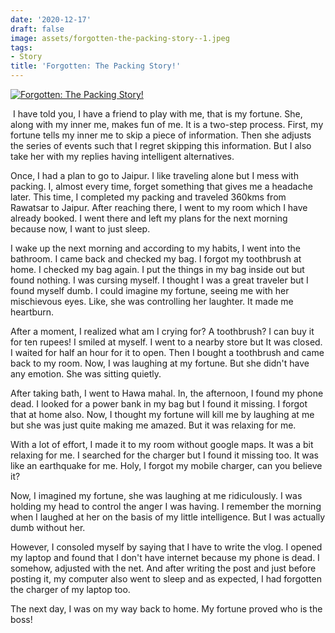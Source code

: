 ```yaml
---
date: '2020-12-17'
draft: false
image: assets/forgotten-the-packing-story--1.jpeg
tags:
- Story
title: 'Forgotten: The Packing Story!'
---
```

[![Forgotten: The Packing Story!](https://1.bp.blogspot.com/-552FueTf6qQ/X92gJnuSZmI/AAAAAAAAE_o/oCabqLqPPAwsZOeivPsTgzwQg0e42Qz2gCLcBGAsYHQ/w603-h339/WhatsApp%2BImage%2B2020-12-19%2Bat%2B12.08.53%2BPM.jpeg)](https://1.bp.blogspot.com/-552FueTf6qQ/X92gJnuSZmI/AAAAAAAAE_o/oCabqLqPPAwsZOeivPsTgzwQg0e42Qz2gCLcBGAsYHQ/s1280/WhatsApp%2BImage%2B2020-12-19%2Bat%2B12.08.53%2BPM.jpeg)

  

 I have told you, I have a friend to play with me, that is my fortune. She, along with my inner me, makes fun of me. It is a two-step process. First, my fortune tells my inner me to skip a piece of information. Then she adjusts the series of events such that I regret skipping this information. But I also take her with my replies having intelligent alternatives.

Once, I had a plan to go to Jaipur. I like traveling alone but I mess with packing. I, almost every time, forget something that gives me a headache later. This time, I completed my packing and traveled 360kms from Rawatsar to Jaipur. After reaching there, I went to my room which I have already booked. I went there and left my plans for the next morning because now, I want to just sleep.

I wake up the next morning and according to my habits, I went into the bathroom. I came back and checked my bag. I forgot my toothbrush at home. I checked my bag again. I put the things in my bag inside out but found nothing. I was cursing myself. I thought I was a great traveler but I found myself dumb. I could imagine my fortune, seeing me with her mischievous eyes. Like, she was controlling her laughter. It made me heartburn.

After a moment, I realized what am I crying for? A toothbrush? I can buy it for ten rupees! I smiled at myself. I went to a nearby store but It was closed. I waited for half an hour for it to open. Then I bought a toothbrush and came back to my room. Now, I was laughing at my fortune. But she didn't have any emotion. She was sitting quietly. 

After taking bath, I went to Hawa mahal. In, the afternoon, I found my phone dead. I looked for a power bank in my bag but I found it missing. I forgot that at home also. Now, I thought my fortune will kill me by laughing at me but she was just quite making me amazed. But it was relaxing for me. 

With a lot of effort, I made it to my room without google maps. It was a bit relaxing for me. I searched for the charger but I found it missing too. It was like an earthquake for me. Holy, I forgot my mobile charger, can you believe it?

Now, I imagined my fortune, she was laughing at me ridiculously. I was holding my head to control the anger I was having. I remember the morning when I laughed at her on the basis of my little intelligence. But I was actually dumb without her. 

However, I consoled myself by saying that I have to write the vlog. I opened my laptop and found that I don't have internet because my phone is dead. I somehow, adjusted with the net. And after writing the post and just before posting it, my computer also went to sleep and as expected, I had forgotten the charger of my laptop too.

The next day, I was on my way back to home. My fortune proved who is the boss!